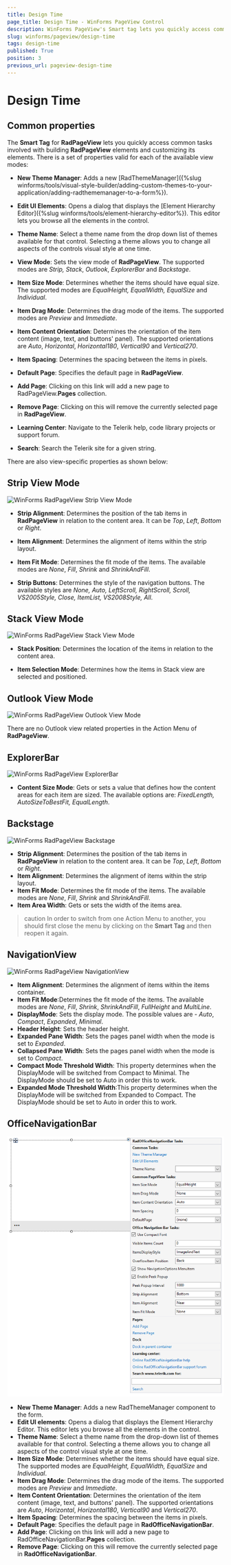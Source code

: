 ```yaml
---
title: Design Time
page_title: Design Time - WinForms PageView Control
description: WinForms PageView's Smart tag lets you quickly access common tasks involved with building RadPageView elements and customizing its elements.
slug: winforms/pageview/design-time
tags: design-time
published: True
position: 3
previous_url: pageview-design-time
---
```


# Design Time

## Common properties

The **Smart Tag** for **RadPageView** lets you quickly access common tasks involved with building **RadPageView** elements and customizing its elements. There is a set of properties valid for each of the available view modes:

* __New Theme Manager__: Adds a new [RadThemeManager]({%slug winforms/tools/visual-style-builder/adding-custom-themes-to-your-application/adding-radthememanager-to-a-form%}).

* __Edit UI Elements__: Opens a dialog that displays the [Element Hierarchy Editor]({%slug winforms/tools/element-hierarchy-editor%}). This editor lets you browse all the elements in the control.

* __Theme Name__: Select a theme name from the drop down list of themes available for that control. Selecting a theme allows you to change all aspects of the controls visual style at one time.

* __View Mode__: Sets the view mode of **RadPageView**. The supported modes are *Strip, Stack*, *Outlook*, *ExplorerBar* and *Backstage*.

* __Item Size Mode__: Determines whether the items should have equal size. The supported modes are *EqualHeight, EqualWidth, EqualSize* and *Individual*.

* __Item Drag Mode__: Determines the drag mode of the items. The supported modes are *Preview* and *Immediate*.

* __Item Content Orientation__: Determines the orientation of the item content (image, text, and buttons' panel). The supported orientations are *Auto*, *Horizontal*, *Horizontal180*, *Vertical90* and *Vertical270*.

* __Item Spacing__: Determines the spacing between the items in pixels.

* __Default Page__: Specifies the default page in **RadPageView**.

* __Add Page__: Clicking on this link will add a new page to RadPageView.**Pages** collection.

* __Remove Page__: Clicking on this will remove the currently selected page in **RadPageView**.

* __Learning Center__: Navigate to the Telerik help, code library projects or support forum.

* __Search__: Search the Telerik site for a given string.       

There are also view-specific properties as shown below:

## Strip View Mode

![WinForms RadPageView Strip View Mode](images/pageview-design-time001.png)

* __Strip Alignment__: Determines the position of the tab items in **RadPageView** in relation to the content area. It can be *Top*, *Left*, *Bottom* or *Right*.

* __Item Alignment__: Determines the alignment of items within the strip layout.

* __Item Fit Mode__: Determines the fit mode of the items. The available modes are *None*, *Fill*, *Shrink* and *ShrinkAndFill*.

* __Strip Buttons__: Determines the style of the navigation buttons. The available styles are *None, Auto, LeftScroll, RightScroll, Scroll, VS2005Style, Close, ItemList, VS2008Style, All*.

## Stack View Mode

![WinForms RadPageView Stack View Mode](images/pageview-design-time002.png)

* __Stack Position__: Determines the location of the items in relation to the content area.
          

* __Item Selection Mode__: Determines how the items in Stack view are selected and positioned.

## Outlook View Mode

![WinForms RadPageView Outlook View Mode](images/pageview-design-time003.png)

There are no Outlook view related properties in the Action Menu of **RadPageView**.

## ExplorerBar

![WinForms RadPageView ExplorerBar](images/pageview-design-time004.png)

* **Content Size Mode**: Gets or sets a value that defines how the content areas for each item are sized. The available options are: *FixedLength, AutoSizeToBestFit, EqualLength*.

## Backstage

![WinForms RadPageView Backstage](images/pageview-design-time005.png)

* __Strip Alignment__: Determines the position of the tab items in **RadPageView** in relation to the content area. It can be *Top*, *Left*, *Bottom* or *Right*.
* __Item Alignment__: Determines the alignment of items within the strip layout.
* __Item Fit Mode__: Determines the fit mode of the items. The available modes are *None*, *Fill*, *Shrink* and *ShrinkAndFill*.
* __Item Area Width__: Gets or sets the width of the items area.

>caution In order to switch from one Action Menu to another, you should first close the menu by clicking on the **Smart Tag** and then reopen it again.
>

## NavigationView

![WinForms RadPageView NavigationView](images/pageview-design-time006.png)

* __Item Alignment__: Determines the alignment of items within the items container.
* __Item Fit Mode__:Determines the fit mode of the items. The available modes are *None*, *Fill*, *Shrink*, *ShrinkAndFill*, *FullHeight* and *MultiLine*.
* __DisplayMode__: Sets the display mode. The possible values are - *Auto*, *Compact*, *Expanded*, *Minimal*.
* __Header Height__: Sets the header height.
* __Expanded Pane Width__: Sets the pages panel width when the mode is set to *Expanded*.
* __Collapsed Pane Width__: Sets the pages panel width when the mode is set to *Compact*.
* __Compact Mode Threshold Width__: This property determines when the DisplayMode will be switched from Compact to Minimal. The DisplayMode should be set to Auto in order this to work.
* __Expanded Mode Threshold Width__:This property determines when the DisplayMode will be switched from Expanded to Compact. The DisplayMode should be set to Auto in order this to work.

## OfficeNavigationBar

![WinForms RadPageView OfficeNavigationBar](images/officenavigationbar-design-time001.png) 

* __New Theme Manager__: Adds a new RadThemeManager component to the form.
* __Edit UI elements__: Opens a dialog that displays the Element Hierarchy Editor. This editor lets you browse all the elements in the control.
* __Theme Name__: Select a theme name from the drop-down list of themes available for that control. Selecting a theme allows you to change all aspects of the control visual style at one time.
* __Item Size Mode__: Determines whether the items should have equal size. The supported modes are *EqualHeight, EqualWidth, EqualSize* and *Individual*.
* __Item Drag Mode__: Determines the drag mode of the items. The supported modes are *Preview* and *Immediate*.
* __Item Content Orientation__: Determines the orientation of the item content (image, text, and buttons' panel). The supported orientations are *Auto*, *Horizontal*, *Horizontal180*, *Vertical90* and *Vertical270*.
* __Item Spacing__: Determines the spacing between the items in pixels.
* __Default Page__: Specifies the default page in **RadOfficeNavigationBar**.
* __Add Page__: Clicking on this link will add a new page to RadOfficeNavigationBar.**Pages** collection.
* __Remove Page__: Clicking on this will remove the currently selected page in **RadOfficeNavigationBar**.


